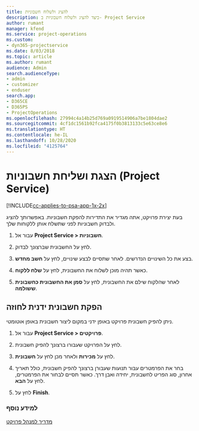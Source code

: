 ```yaml
---
title: להציג ולשלוח חשבוניות
description: כיצד להציג ולשלוח חשבוניות ב- Project Service
author: rumant
manager: kfend
ms.service: project-operations
ms.custom:
- dyn365-projectservice
ms.date: 8/03/2018
ms.topic: article
ms.author: rumant
audience: Admin
search.audienceType:
- admin
- customizer
- enduser
search.app:
- D365CE
- D365PS
- ProjectOperations
ms.openlocfilehash: 27994c4a14b25d769a0919514906a7be1804dae2
ms.sourcegitcommit: 4cf1dc1561b92fca4175f0b3813133c5e63ce8e6
ms.translationtype: HT
ms.contentlocale: he-IL
ms.lasthandoff: 10/28/2020
ms.locfileid: "4125764"
---
```

# <a name="view-and-send-invoices-project-service"></a>הצגת ושליחת חשבוניות (Project Service)

[!INCLUDE[cc-applies-to-psa-app-1x-2x](../includes/cc-applies-to-psa-app-1x-2x.md)]

בעת יצירת פרויקט, אתה מגדיר את התדירות להפקת חשבוניות. באפשרותך להציג ולבדוק חשבוניות לפני שתשלח אותן ללקוחות שלך.  
  
1.  עבור אל **Project Service > חשבוניות**.  
  
2.  לחץ על החשבונית שברצונך לבדוק.  
  
3.  בצע את כל השינויים הנדרשים. לאחר שתסיים לבצע שינויים, לחץ על **חשב מחדש**.  
  
4.  כאשר תהיה מוכן לשלוח את החשבונית, לחץ על **שלח ללקוח**.  
  
5.  לאחר שהלקוח שילם את החשבונית, לחץ על **‏‫סמן את החשבונית כחשבונית ששולמה‬**.  
  
## <a name="manually-invoice-a-contract"></a>הפקת חשבונית ידנית לחוזה  
 ניתן להפיק חשבונית פרויקט באופן ידני במקום ליצור חשבונית באופן אוטומטי.  
  
1.  עבור אל **Project Service > פרויקטים**.  
  
2.  לחץ על הפרויקט שעבורו ברצונך להפיק חשבונית.  
  
3.  לחץ על **מכירות** ולאחר מכן לחץ על **חשבונית**.  
  
4.  בחר את הפרמטרים עבור תנועות שעבורן ברצונך להפיק חשבונית, כולל תאריך אחרון, סוג הפריט לחשבונית, יחידה ואבן דרך. כאשר תסיים לבחור את הפרמטרים, לחץ על **הבא**.  
  
5.  לחץ על **Finish**.  
  
### <a name="see-also"></a>למידע נוסף  
 [מדריך למנהל פרויקט](../psa/project-manager-guide.md)
